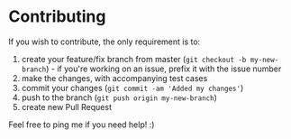 # Contributing

If you wish to contribute, the only requirement is to:

1. create your feature/fix branch from master (`git checkout -b my-new-branch`) - if you're working on an
  issue, prefix it with the issue number
2. make the changes, with accompanying test cases
3. commit your changes (`git commit -am 'Added my changes'`)
4. push to the branch (`git push origin my-new-branch`)
5. create new Pull Request

Feel free to ping me if you need help! :)
